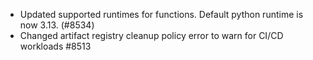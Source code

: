 - Updated supported runtimes for functions. Default python runtime is now 3.13. (#8534)
- Changed artifact registry cleanup policy error to warn for CI/CD workloads #8513
